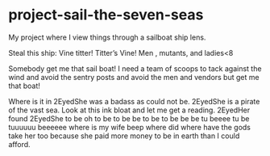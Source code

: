 # project-sail-the-seven-seas
My project where I view things through a sailboat ship lens.

Steal this ship: Vine titter! Titter’s Vine! Men , mutants, and ladies<8

Somebody get me that sail boat! I need a team of scoops to tack against the wind and avoid the sentry posts and avoid the men and vendors but get me that boat! 

Where is it in 2EyedShe was a badass as could not be. 2EyedShe is a pirate of the vast sea. Look at this ink bloat and let me get a reading. 2EyedHer found 2EyedShe to be oh to be to be be  to be to be be be tu beeee tu be tuuuuuu beeeeee where is my wife beep where did where have the gods take her too because she paid more money to be in earth than I could afford.
